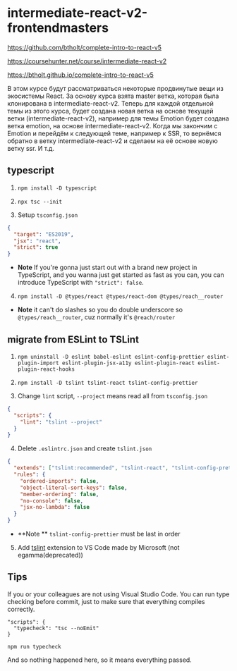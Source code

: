 # intermediate-react-v2-frontendmasters

https://github.com/btholt/complete-intro-to-react-v5

https://coursehunter.net/course/intermediate-react-v2

https://btholt.github.io/complete-intro-to-react-v5

В этом курсе будут рассматриваться некоторые продвинутые вещи из экосистемы React. За основу курса взята master ветка, которая была клонирована в intermediate-react-v2. Теперь для каждой отдельной темы из этого курса, будет создана новая ветка на основе текущей ветки (intermediate-react-v2), например для темы Emotion будет создана ветка emotion, на основе intermediate-react-v2. Когда мы закончим с Emotion и перейдём к следующей теме, например к SSR, то вернёмся обратно в ветку intermediate-react-v2 и сделаем на её основе новую ветку ssr. И т.д.

## typescript

1. `npm install -D typescript`

2. `npx tsc --init`

3. Setup `tsconfig.json`

```json
{
  "target": "ES2019",
  "jsx": "react",
  "strict": true
}
```

- **Note** If you're gonna just start out with a brand new project in TypeScript, and you wanna just get started as fast as you can, you can introduce TypeScript with `"strict": false`.

4. `npm install -D @types/react @types/react-dom @types/reach__router`

- **Note** it can't do slashes so you do double underscore so `@types/reach__router`, cuz normally it's `@reach/router`

## migrate from ESLint to TSLint

1. `npm uninstall -D eslint babel-eslint eslint-config-prettier eslint-plugin-import eslint-plugin-jsx-a11y eslint-plugin-react eslint-plugin-react-hooks`

2. `npm install -D tslint tslint-react tslint-config-prettier`

3. Change `lint` script, `--project` means read all from `tsconfig.json`

```json
{
  "scripts": {
    "lint": "tslint --project"
  }
}
```

4. Delete `.eslintrc.json` and create `tslint.json`

```json
{
  "extends": ["tslint:recommended", "tslint-react", "tslint-config-prettier"],
  "rules": {
    "ordered-imports": false,
    "object-literal-sort-keys": false,
    "member-ordering": false,
    "no-console": false,
    "jsx-no-lambda": false
  }
}
```

- **Note ** `tslint-config-prettier` must be last in order

5. Add [tslint](https://marketplace.visualstudio.com/items?itemName=ms-vscode.vscode-typescript-tslint-plugin) extension to VS Code made by Microsoft (not egamma(deprecated))

## Tips

If you or your colleagues are not using Visual Studio Code. You can run type checking before commit, just to make sure that everything compiles correctly.

```
"scripts": {
  "typecheck": "tsc --noEmit"
}
```

`npm run typecheck`

And so nothing happened here, so it means everything passed.
